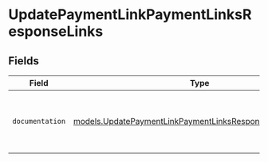 # UpdatePaymentLinkPaymentLinksResponseLinks


## Fields

| Field                                                                                                                        | Type                                                                                                                         | Required                                                                                                                     | Description                                                                                                                  |
| ---------------------------------------------------------------------------------------------------------------------------- | ---------------------------------------------------------------------------------------------------------------------------- | ---------------------------------------------------------------------------------------------------------------------------- | ---------------------------------------------------------------------------------------------------------------------------- |
| `documentation`                                                                                                              | [models.UpdatePaymentLinkPaymentLinksResponseDocumentation](../models/updatepaymentlinkpaymentlinksresponsedocumentation.md) | :heavy_check_mark:                                                                                                           | The URL to the generic Mollie API error handling guide.                                                                      |